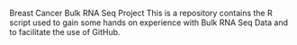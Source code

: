 Breast Cancer Bulk RNA Seq Project
This is a repository contains the R script used to gain some hands on experience with Bulk RNA Seq Data and to facilitate the use of GitHub.
